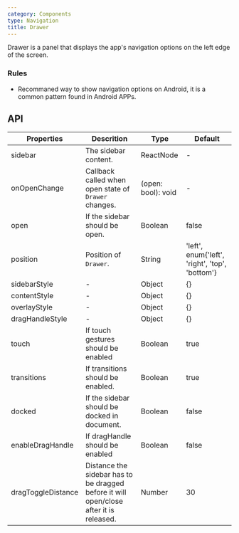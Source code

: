 ```yaml
---
category: Components
type: Navigation
title: Drawer
---
```


Drawer is a panel that displays the app's navigation options on the left edge of the screen.

### Rules

- Recommaned way to show navigation options on Android, it is a common pattern found in Android APPs.

## API

Properties | Descrition | Type | Default
-----------|------------|------|--------
| sidebar | The sidebar content. | ReactNode | - |
| onOpenChange | Callback called when open state of `Drawer` changes. | (open: bool): void | - |
| open | If the sidebar should be open. | Boolean | false |
| position | Position of `Drawer`. | String | 'left', enum{'left', 'right', 'top', 'bottom'} |
| sidebarStyle | - | Object | {} |
| contentStyle | - | Object | {} |
| overlayStyle  | - | Object | {} |
| dragHandleStyle  | - | Object | {} |
| touch  | If touch gestures should be enabled | Boolean | true |
| transitions  | If transitions should be enabled. | Boolean | true |
| docked  | If the sidebar should be docked in document. | Boolean | false |
| enableDragHandle  | If dragHandle should be enabled | Boolean | false |
| dragToggleDistance  | Distance the sidebar has to be dragged before it will open/close after it is released. | Number | 30 |
